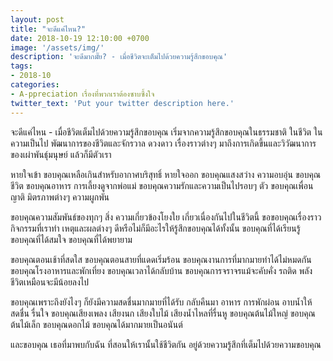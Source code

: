 ```yaml
---
layout: post
title: "จะดีแค่ไหน?"
date: 2018-10-19 12:10:00 +0700
image: '/assets/img/'
description: 'จะดีมากมั๊ย? - เมื่อชีวิตจะเต็มไปด้วยความรู้สึกขอบคุณ'
tags:
- 2018-10
categories:
- A-ppreciation เรื่องที่พวกเราต้องซาบซึ้งใจ
twitter_text: 'Put your twitter description here.'
---
```

จะดีแค่ไหน - เมื่อชีวิตเต็มไปด้วยความรู้สึกขอบคุณ เริ่มจากความรู้สึกขอบคุณในธรรมชาติ ในชีวิต ในความเป็นไป พัฒนาการของชีวิตและจักรวาล ดวงดาว เรื่องราวต่างๆ มาถึงการเกิดขึ้นและวิวัฒนาการของเผ่าพันธุ์มนุษย์ แล้วก็มีตัวเรา

หายใจเข้า ขอบคุณเหลือเกินสำหรับอากาศบริสุทธิ์ หายใจออก ขอบคุณแสงสว่าง ความอบอุ่น ขอบคุณชีวิต ขอบคุณอาหาร การเลี้ยงดูจากพ่อแม่ ขอบคุณความรักและความเป็นไปรอบๆ ตัว ขอบคุณเพื่อน ญาติ มิตรภาพต่างๆ ความผูกพัน

ขอบคุณความสัมพันธ์ของทุกๆ สิ่ง ความเกี่ยวข้องโยงใย เกี่ยวเนื่องกันไปในชีวิตนี้ ขอขอบคุณเรื่องราว กิจกรรมที่เราทำ เหตุและผลต่างๆ ดีหรือไม่ก็มีอะไรให้รู้สึกขอบคุณได้ทั้งนั้น ขอบคุณที่ได้เรียนรู้ ขอบคุณที่ได้สมใจ ขอบคุณที่ได้พยายาม

ขอบคุณตอนเช้าที่สดใส ขอบคุณตอนสายที่แดดเริ่มร้อน ขอบคุณงานการที่มากมายทำได้ไม่หมดกัน ขอบคุณโรงอาหารและพักเที่ยง ขอบคุณเวลาได้กลับบ้าน ขอบคุณการจราจรแม้จะคับคั่ง รถติด พลังชีวิตเหมือนจะมีน้อยลงไป

ขอบคุณเพราะถึงยังไงๆ ก็ยังมีความสดชื่นมากมายที่ได้รับ กลับคืนมา อาหาร การพักผ่อน อาบน้ำให้สดชื่น รื่นใจ ขอบคุณเสียงเพลง เสียงนก เสียงใบไม้ เสียงน้ำไหลที่รื่นหู ขอบคุณต้นไม้ใหญ่ ขอบคุณต้นไม้เล็ก ขอบคุณดอกไม้ ขอบคุณได้มากมายเป็นอนันต์

และขอบคุณ เธอที่มาพบกับฉัน ที่สอนให้เรานั้นใช้ชีวิตกัน อยู่ด้วยความรู้สึกที่เต็มไปด้วยความขอบคุณ

